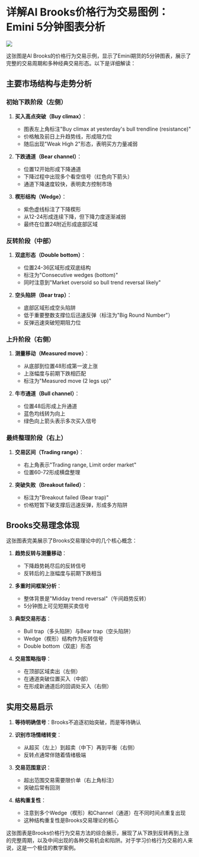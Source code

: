 # 详解Al Brooks价格行为交易图例：Emini 5分钟图表分析

![](https://www.brookstradingcourse.com/wp-content/uploads/2025/03/SP500-Emini-5-Min-Chart-Buy-Climax-Bear-Channel-Then-Midday-Reversal.jpg)

这张图是Al Brooks的价格行为交易示例，显示了Emini期货的5分钟图表，展示了完整的交易周期和多种经典交易形态。以下是详细解读：

## 主要市场结构与走势分析

### 初始下跌阶段（左侧）
1. **买入高点突破（Buy climax）**：
   - 图表左上角标注"Buy climax at yesterday's bull trendline (resistance)"
   - 价格触及前日上升趋势线，形成阻力位
   - 随后出现"Weak High 2"形态，表明买方力量减弱

2. **下跌通道（Bear channel）**：
   - 位置12开始形成下降通道
   - 下降过程中出现多个看空信号（红色向下箭头）
   - 通道下降速度较快，表明卖方控制市场

3. **楔形结构（Wedge）**：
   - 紫色虚线标注了下降楔形
   - 从12-24形成连续下降，但下降力度逐渐减弱
   - 最终在位置24附近形成底部区域

### 反转阶段（中部）
1. **双底形态（Double bottom）**：
   - 位置24-36区域形成双底结构
   - 标注为"Consecutive wedges (bottom)"
   - 同时注意到"Market oversold so bull trend reversal likely"

2. **空头陷阱（Bear trap）**：
   - 底部区域形成空头陷阱
   - 低于重要整数支撑位后迅速反弹（标注为"Big Round Number"）
   - 反弹迅速突破短期阻力位

### 上升阶段（右侧）
1. **测量移动（Measured move）**：
   - 从底部到位置48形成第一波上涨
   - 上涨幅度与前期下跌相匹配
   - 标注为"Measured move (2 legs up)"

2. **牛市通道（Bull channel）**：
   - 位置48后形成上升通道
   - 蓝色均线转为向上
   - 绿色向上箭头表示多次买入信号

### 最终整理阶段（右上）
1. **交易区间（Trading range）**：
   - 右上角表示"Trading range, Limit order market"
   - 位置60-72形成横盘整理
   
2. **突破失败（Breakout failed）**：
   - 标注为"Breakout failed (Bear trap)"
   - 价格短暂下破支撑后迅速反弹，形成多方陷阱

## Brooks交易理念体现

这张图表完美展示了Brooks交易理论中的几个核心概念：

1. **趋势反转与测量移动**：
   - 下降趋势耗尽后的反转信号
   - 反转后的上涨幅度与前期下跌相当

2. **多重时间框架分析**：
   - 整体背景是"Midday trend reversal"（午间趋势反转）
   - 5分钟图上可见短期买卖信号

3. **典型交易形态**：
   - Bull trap（多头陷阱）与Bear trap（空头陷阱）
   - Wedge（楔形）结构作为反转信号
   - Double bottom（双底）形态

4. **交易策略指导**：
   - 在顶部区域卖出（左侧）
   - 在通道突破位置买入（中部）
   - 在形成新通道后的回调处买入（右侧）

## 实用交易启示

1. **等待明确信号**：Brooks不追逐初始突破，而是等待确认

2. **识别市场情绪转变**：
   - 从超买（左上）到超卖（中下）再到平衡（右侧）
   - 反转点通常伴随着情绪极端

3. **交易范围意识**：
   - 超出范围交易需要限价单（右上角标注）
   - 突破后常有回测

4. **结构重复性**：
   - 注意到多个Wedge（楔形）和Channel（通道）在不同时间点重复出现
   - 这种结构重复性是Brooks交易理论的核心

这张图表是Brooks价格行为交易方法的综合展示，展现了从下跌到反转再到上涨的完整周期，以及中间出现的各种交易机会和陷阱。对于学习价格行为交易的人来说，这是一个极佳的教学案例。